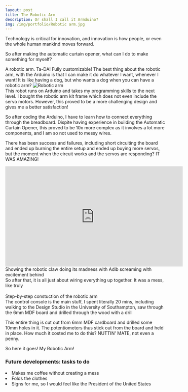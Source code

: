 ```yaml
---
layout: post
title: The Robotic Arm
description: Or shall I call it Armduino?
img: /img/portfolio/Robotic arm.jpg
---
```

<div class="post-area">
Technology is critical for innovation, and innovation is how people, or even the whole human mankind moves forward.  

So after making the automatic curtain opener, what can I do to make something for myself?

A robotic arm. Ta-DA! Fully customizable! The best thing about the robotic arm, with the Arduino is that I can make it do whatever I want, whenever I want! It is like having a dog, but who wants a dog when you can have a robotic arm?
<img class="pull-right" src="{{ site.baseurl }}/img/portfolio/Robotic arm.jpg" title="Robotic arm">
<br>
This robot runs on Arduino and takes my programming skills to the next level. I bought the robotic arm kit frame which does not even include the servo motors. However, this proved to be a more challenging design and gives me a better satisfaction!

So after coding the Arduino, I have to learn how to connect everything through the breadboard. Dispite having experience in building the Automatic Curtain Opener, this proved to be 10x more complex as it involves a lot more components, and I am so not used to messy wires.

There has been success and failures, including short circuiting the board and ended up burning the entire setup and ended up buying more servos, but the moment when the circuit works and the servos are responding? IT WAS AMAZING!
<div class="embed-responsive embed-responsive-16by9" >
<div class="intro">
<iframe class="embed-responsive-item" width="560" height="315" src="https://www.youtube.com/embed/MU18B2-_OsE" frameborder="0" allowfullscreen=""></iframe>
</div>
</div>
<div class="col three caption">
	Showing the robotic claw doing its madness with Adib screaming with excitement behind
</div>
So after that, it is all just about wiring everything up together. It was a mess, like truly

<div class="row">
	<img class="col-xs-4" src="{{ site.baseurl }}/img/portfolio/arm1.jpg" alt="" title="Robotic arm"/>
	<img class="col-xs-4" src="{{ site.baseurl }}/img/portfolio/arm2.jpg" alt="" title="Robotic arm"/>
	<img class="col-xs-4" src="{{ site.baseurl }}/img/portfolio/arm3.jpg" alt="" title="Robotic arm"/>
</div>
<div class="col three caption">
	Step-by-step constuction of the robotic arm
</div>
The control console is the main stuff, I spent literally 20 mins, including walking to the Design Studio in the University of Southampton, saw through the 6mm MDF board and drilled through the wood with a drill
	<img class="block img" src="{{ site.baseurl }}/img/portfolio/mdf control.jpg" alt="" title="The control ">

This entire thing is cut out from 6mm MDF cardboard and drilled some 10mm holes in it. The potentiometers thus stick out from the board and held in place. How much it costed me to do this? NUTTIN' MATE, not even a penny.

So here it goes! My Robotic Arm!
<div class="img_row">
<h3>Future developments: tasks to do</h3>
<li>Makes me coffee without creating a mess</li>
<li>Folds the clothes</li>
<li>Signs for me, so I would feel like the President of the United States</li>
</div>
</div>